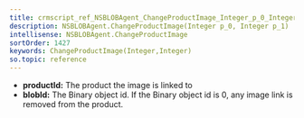 ```yaml
---
title: crmscript_ref_NSBLOBAgent_ChangeProductImage_Integer_p_0_Integer_p_1
description: NSBLOBAgent.ChangeProductImage(Integer p_0, Integer p_1)
intellisense: NSBLOBAgent.ChangeProductImage
sortOrder: 1427
keywords: ChangeProductImage(Integer,Integer)
so.topic: reference
---
```



* **productId:** The product the image is linked to
* **blobId:** The Binary object id. If the Binary object id is 0, any image link is removed from the product.



